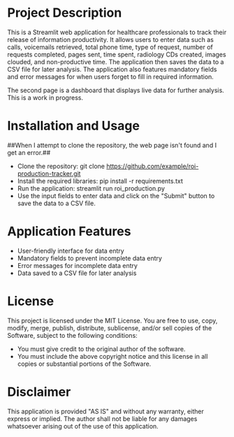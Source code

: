 # Project Description
This is a Streamlit web application for healthcare professionals to track their release of information productivity. It allows users to enter data such as calls, voicemails retrieved, total phone time, type of request, number of requests completed, pages sent, time spent, radiology CDs created, images clouded, and non-productive time. The application then saves the data to a CSV file for later analysis. The application also features mandatory fields and error messages for when users forget to fill in required information.

The second page is a dashboard that displays live data for further analysis. This is a work in progress.

# Installation and Usage
##When I attempt to clone the repository, the web page isn't found and I get an error.##
* Clone the repository: git clone https://github.com/example/roi-production-tracker.git
* Install the required libraries: pip install -r requirements.txt
* Run the application: streamlit run roi_production.py
* Use the input fields to enter data and click on the "Submit" button to save the data to a CSV file.

# Application Features

* User-friendly interface for data entry
* Mandatory fields to prevent incomplete data entry
* Error messages for incomplete data entry
* Data saved to a CSV file for later analysis

# License
This project is licensed under the MIT License. You are free to use, copy, modify, merge, publish, distribute, sublicense, and/or sell copies of the Software, subject to the following conditions:

* You must give credit to the original author of the software.
* You must include the above copyright notice and this license in all copies or substantial portions of the Software.

# Disclaimer
This application is provided "AS IS" and without any warranty, either express or implied. The author shall not be liable for any damages whatsoever arising out of the use of this application.


